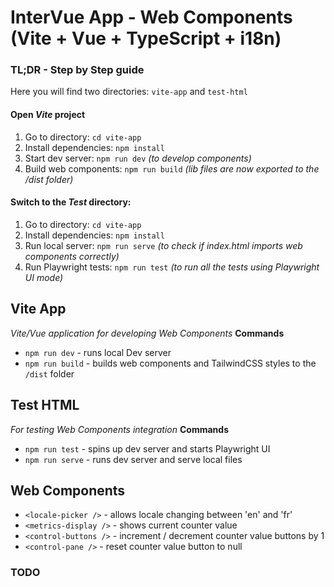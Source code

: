 # InterVue App - Web Components (Vite + Vue + TypeScript + i18n)

### TL;DR - Step by Step guide

Here you will find two directories: `vite-app` and `test-html`

#### Open _**Vite**_ project

1. Go to directory: `cd vite-app`
2. Install dependencies: `npm install`
3. Start dev server: `npm run dev`
   _(to develop components)_
4. Build web components: `npm run build`
   _(lib files are now exported to the /dist folder)_

#### Switch to the _**Test**_ directory:

1. Go to directory: `cd vite-app`
2. Install dependencies: `npm install`
3. Run local server: `npm run serve`
   _(to check if index.html imports web components correctly)_
4. Run Playwright tests: `npm run test`
   _(to run all the tests using Playwright UI mode)_

## Vite App

_Vite/Vue application for developing Web Components_
**Commands**

- `npm run dev` - runs local Dev server
- `npm run build` - builds web components and TailwindCSS styles to the `/dist` folder

## Test HTML

_For testing Web Components integration_
**Commands**

- `npm run test` - spins up dev server and starts Playwright UI
- `npm run serve` - runs dev server and serve local files

## Web Components

- `<locale-picker />` - allows locale changing between 'en' and 'fr'
- `<metrics-display />` - shows current counter value
- `<control-buttons />` - increment / decrement counter value buttons by 1
- `<control-pane />` - reset counter value button to null

### TODO
